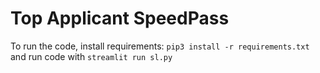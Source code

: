 # Top Applicant SpeedPass

To run the code, install requirements:
`pip3 install -r requirements.txt`
and run code with
`streamlit run sl.py`